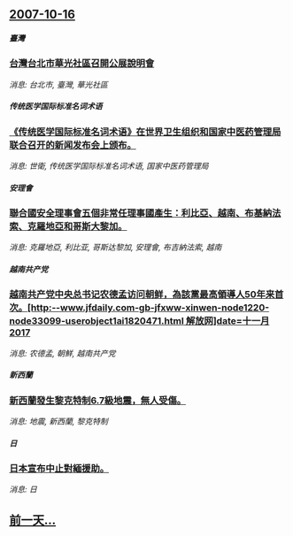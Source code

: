 ## [2007-10-16](/news/2007/10/16/index.md)

##### 臺灣
### [台灣台北市華光社區召開公展說明會](/news/2007/10/16/台灣台北市華光社區召開公展說明會.md)
_消息: 台北市, 臺灣, 華光社區_

##### 传统医学国际标准名词术语
### [《传统医学国际标准名词术语》在世界卫生组织和国家中医药管理局联合召开的新闻发布会上颁布。](/news/2007/10/16/传统医学国际标准名词术语-在世界卫生组织和国家中医药管理局联合召开的新闻发布会上颁布.md)
_消息: 世衛, 传统医学国际标准名词术语, 国家中医药管理局_

##### 安理會
### [聯合國安全理事會五個非常任理事國產生：利比亞、越南、布基納法索、克羅地亞和哥斯大黎加。](/news/2007/10/16/聯合國安全理事會五個非常任理事國產生-利比亞-越南-布基納法索-克羅地亞和哥斯大黎加.md)
_消息: 克羅地亞, 利比亚, 哥斯达黎加, 安理會, 布吉納法索, 越南_

##### 越南共产党
### [越南共产党中央总书记农德孟访问朝鲜，為該黨最高領導人50年来首次。[http:--www.jfdaily.com-gb-jfxww-xinwen-node1220-node33099-userobject1ai1820471.html 解放网]date=十一月 2017 ](/news/2007/10/16/越南共产党中央总书记农德孟访问朝鲜-為該黨最高領導人50年来首次-http-wwwjfdailycom-gb.md)
_消息: 农德孟, 朝鮮, 越南共产党_

##### 新西蘭
### [新西蘭發生黎克特制6.7級地震，無人受傷。](/news/2007/10/16/新西蘭發生黎克特制67級地震-無人受傷.md)
_消息: 地震, 新西蘭, 黎克特制_

##### 日
### [日本宣布中止對緬援助。](/news/2007/10/16/日本宣布中止對緬援助.md)
_消息: 日_

## [前一天...](/news/2007/10/15/index.md)

